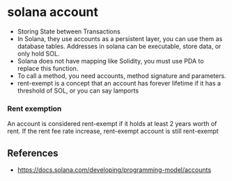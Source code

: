 # solana account

- Storing State between Transactions
- In Solana, they use accounts as a persistent layer, you can use them as database tables. Addresses in solana can be executable, store data, or only hold SOL.
- Solana does not have mapping like Solidity, you must use PDA to replace this function.
- To call a method, you need accounts, method signature and parameters.
- rent-exempt is a concept that an account has forever lifetime if it has a threshold of SOL, or you can say lamports

### Rent exemption

An account is considered rent-exempt if it holds at least 2 years worth of rent.
If the rent fee rate increase, rent-exempt account is still rent-exempt

## References

- https://docs.solana.com/developing/programming-model/accounts
